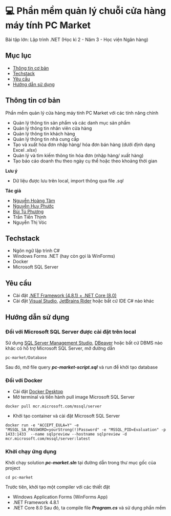 # 💻 Phần mềm quản lý chuỗi cửa hàng máy tính PC Market
Bài tập lớn: Lập trình .NET (Học kì 2 - Năm 3 - Học viện Ngân hàng)

## Mục lục
* [Thông tin cơ bản](#thông-tin-cơ-bản)
* [Techstack](#techstack)
* [Yêu cầu](#yêu-cầu)
* [Hướng dẫn sử dụng](#hướng-dẫn-sử-dụng)

## Thông tin cơ bản
Phần mềm quản lý cửa hàng máy tính PC Market với các tính năng chính
- Quản lý thông tin sản phẩm và các danh mục sản phẩm
- Quản lý thông tin nhân viên cửa hàng
- Quản lý thông tin khách hàng
- Quản lý thông tin nhà cung cấp
- Tạo và xuất hóa đơn nhập hàng/ hóa đơn bán hàng (dưới định dạng Excel *.xlsx*)
- Quản lý và tìm kiếm thông tin hóa đơn (nhập hàng/ xuất hàng)
- Tạo báo cáo doanh thu theo ngày cụ thể hoặc theo khoảng thời gian

**Lưu ý**
- Dữ liệu được lưu trên local, import thông qua file *.sql*

**Tác giả**
- [Nguyễn Hoàng Tâm](https://github.com/nghtamm2003)
- [Nguyễn Huy Phước](https://github.com/DurkYerunz)
- [Bùi Tú Phương](https://github.com/phuong11032002)
- Trần Tiến Thịnh
- Nguyễn Thị Vóc
	
## Techstack
- Ngôn ngữ lập trình C#
- Windows Forms .NET (hay còn gọi là WinForms)
- Docker
- Microsoft SQL Server
	
## Yêu cầu
- Cài đặt [.NET Framework (4.8.1) + .NET Core (8.0)](https://dotnet.microsoft.com/en-us/download/visual-studio-sdks)
- Cài đặt [Visual Studio](https://visualstudio.microsoft.com/), [JetBrains Rider](https://www.jetbrains.com/rider/) hoặc bất cứ IDE C# nào khác

## Hướng dẫn sử dụng
### Đối với Microsoft SQL Server được cài đặt trên local
Sử dụng [SQL Server Management Studio](https://learn.microsoft.com/en-us/sql/ssms/download-sql-server-management-studio-ssms?view=sql-server-ver16#download-ssms), [DBeaver](https://dbeaver.io/download/) hoặc bất cứ DBMS nào khác có hỗ trợ Microsoft SQL Server, mở đường dẫn
```
pc-market/Database
```
Sau đó, mở file query ***pc-market-script.sql*** và run để khởi tạo database
### Đối với Docker
- Cài đặt [Docker Desktop](https://docs.docker.com/desktop/install/windows-install/)
- Mở terminal và tiến hành pull image Microsoft SQL Server
```
docker pull mcr.microsoft.com/mssql/server
```
- Khởi tạo container và cài đặt Microsoft SQL Server
```
docker run -e "ACCEPT_EULA=Y" -e "MSSQL_SA_PASSWORD=yourStrong(!)Password" -e "MSSQL_PID=Evaluation" -p 1433:1433  --name sqlpreview --hostname sqlpreview -d mcr.microsoft.com/mssql/server:latest
```
### Khởi chạy ứng dụng
Khởi chạy solution ***pc-market.sln*** tại đường dẫn trong thư mục gốc của project
```
cd pc-market
```
Trước tiên, khởi tạo một compiler với các thiết đặt
- Windows Application Forms (WinForms App)
- .NET Framework 4.8.1
- .NET Core 8.0
Sau đó, ta compile file ***Program.cs*** và sử dụng phần mềm